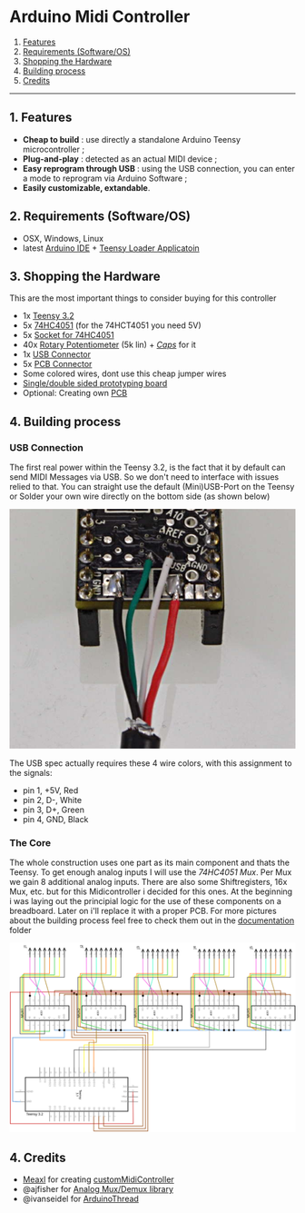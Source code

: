 Arduino Midi Controller
======================
1. [Features](#features)
2. [Requirements (Software/OS)](#software)
3. [Shopping the Hardware](#hardware)
4. [Building process](#building)
5. [Credits](#credits)

-------------------
<a name="features"></a>
## 1. Features
- **Cheap to build** : use directly a standalone Arduino Teensy microcontroller ;
- **Plug-and-play** : detected as an actual MIDI device ;
- **Easy reprogram through USB** : using the USB connection, you can enter a mode to reprogram via Arduino Software ;
- **Easily customizable, extandable**.

<a name="software"></a>
## 2. Requirements (Software/OS)
   - OSX, Windows, Linux
   - latest [Arduino IDE](https://www.arduino.cc/en/Main/software) + [Teensy Loader Applicatoin](https://www.pjrc.com/teensy/loader.html)


<a name="hardware"></a>
## 3. Shopping the Hardware
This are the most important things to consider buying for this controller
- 1x [Teensy 3.2](https://www.pjrc.com/store/teensy32.html)
- 5x [74HC4051](https://www.reichelt.de/multi-demultiplexer-8-ch-2--10-v-dil-16-74hc-4051-p3229.html?&nbc=1) (for the 74HCT4051 you need 5V)
- 5x [Socket for 74HC4051](https://www.reichelt.de/ic-sockel-16-polig-doppelter-federkontakt-gs-16-p8208.html?&trstct=pos_2&nbc=1)
- 40x [Rotary Potentiometer](https://www.musikding.de/Alpha-Poti-16mm-gewinkelt-print-5k-lin) (5k lin) + [*Caps*](https://www.musikding.de/Doppelnasenknopf-18mm) for it
- 1x [USB Connector](https://www.reichelt.de/usb-2-0-a-stecker-freie-enden-1-8-m-sw-usb-a-10080109-p198964.html?&nbc=1)
- 5x [PCB Connector](https://www.musikding.de/Platinen-Steckverbinder-8-polig)
- Some colored wires, dont use this cheap jumper wires
- [Single/double sided prototyping board](https://www.reichelt.de/lochrasterplatine-hartpapier-160x100mm-h25pr160-p8272.html?&nbc=1)
- Optional: Creating own [PCB](https://jlcpcb.com)

<a name="building"></a>
## 4. Building process
### USB Connection
The first real power within the Teensy 3.2, is the fact that it by default can send MIDI Messages via USB. So we don't need to interface with issues relied to that. You can straight use the default (Mini)USB-Port on the Teensy or Solder your own wire directly on the bottom side (as shown below)

![Soldering wire from USB cabel](https://raw.githubusercontent.com/Meaxl/customMidiController/master/documentation/pictures/solder_usb.jpg)

The USB spec actually requires these 4 wire colors, with this assignment to the signals:
- pin 1, +5V, Red
- pin 2, D-, White
- pin 3, D+, Green
- pin 4, GND, Black

### The Core
The whole construction uses one part as its main component and thats the Teensy. To get enough analog inputs I will use the *74HC4051 Mux*. Per Mux we gain 8 additional analog inputs. There are also some Shiftregisters, 16x Mux, etc. but for this Midicontroller i decided for this ones. At the beginning i was laying out the principial logic for the use of these components on a breadboard. Later on i'll replace it with a proper PCB.
For more pictures about the building process feel free to check them out in the [documentation](./documentation/) folder

![Schematic for Teensy + Mux](https://raw.githubusercontent.com/Meaxl/customMidiController/b11f5fe3154a61964d7c11e2af461ba269272206/documentation/schematics/schematic.svg)

<a name="credits"></a>
## 4. Credits
- [Meaxl](https://github.com/Meaxl/) for creating [customMidiController](https://github.com/Meaxl/customMidiController)
- @ajfisher for [Analog Mux/Demux library](https://github.com/ajfisher/arduino-analog-multiplexer)
- @ivanseidel for [ArduinoThread](https://github.com/ivanseidel/ArduinoThread/)
